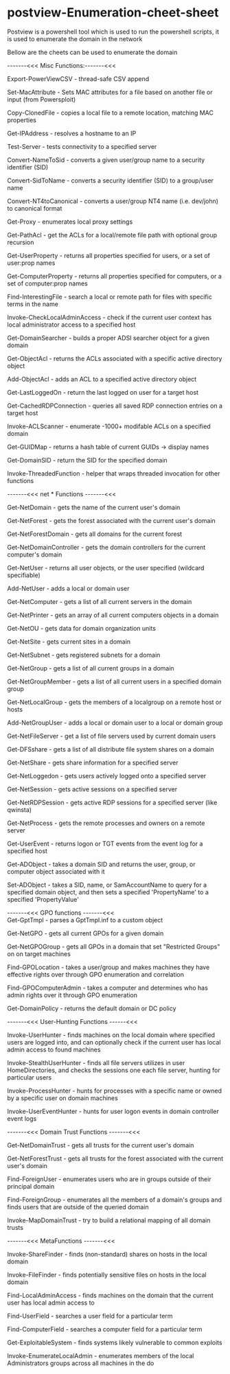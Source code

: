 # postview-Enumeration-cheet-sheet
Postview is a powershell tool which is used to run the powershell scripts, it is used to enumerate the domain in the network

Bellow are the cheets can be used to enumerate the domain

-------<<<  Misc Functions:-------<<<  

Export-PowerViewCSV             -   thread-safe CSV append

Set-MacAttribute                -   Sets MAC attributes for a file based on another file or input (from Powersploit)

Copy-ClonedFile                 -   copies a local file to a remote location, matching MAC properties

Get-IPAddress                   -   resolves a hostname to an IP

Test-Server                     -   tests connectivity to a specified server

Convert-NameToSid               -   converts a given user/group name to a security identifier (SID)

Convert-SidToName               -   converts a security identifier (SID) to a group/user name

Convert-NT4toCanonical          -   converts a user/group NT4 name (i.e. dev/john) to canonical format

Get-Proxy                       -   enumerates local proxy settings

Get-PathAcl                     -   get the ACLs for a local/remote file path with optional group recursion

Get-UserProperty                -   returns all properties specified for users, or a set of user:prop names

Get-ComputerProperty            -   returns all properties specified for computers, or a set of computer:prop names

Find-InterestingFile            -   search a local or remote path for files with specific terms in the name

Invoke-CheckLocalAdminAccess    -   check if the current user context has local administrator access to a specified host

Get-DomainSearcher              -   builds a proper ADSI searcher object for a given domain

Get-ObjectAcl                   -   returns the ACLs associated with a specific active directory object

Add-ObjectAcl                   -   adds an ACL to a specified active directory object

Get-LastLoggedOn                -   return the last logged on user for a target host

Get-CachedRDPConnection         -   queries all saved RDP connection entries on a target host

Invoke-ACLScanner               -   enumerate -1000+ modifable ACLs on a specified domain

Get-GUIDMap                     -   returns a hash table of current GUIDs -> display names

Get-DomainSID                   -   return the SID for the specified domain

Invoke-ThreadedFunction         -   helper that wraps threaded invocation for other functions


-------<<<  net * Functions  -------<<<  

Get-NetDomain                   -   gets the name of the current user's domain

Get-NetForest                   -   gets the forest associated with the current user's domain

Get-NetForestDomain             -   gets all domains for the current forest

Get-NetDomainController         -   gets the domain controllers for the current computer's domain

Get-NetUser                     -   returns all user objects, or the user specified (wildcard specifiable)

Add-NetUser                     -   adds a local or domain user

Get-NetComputer                 -   gets a list of all current servers in the domain

Get-NetPrinter                  -   gets an array of all current computers objects in a domain

Get-NetOU                       -   gets data for domain organization units

Get-NetSite                     -   gets current sites in a domain

Get-NetSubnet                   -   gets registered subnets for a domain

Get-NetGroup                    -   gets a list of all current groups in a domain

Get-NetGroupMember              -   gets a list of all current users in a specified domain group

Get-NetLocalGroup               -   gets the members of a localgroup on a remote host or hosts

Add-NetGroupUser                -   adds a local or domain user to a local or domain group

Get-NetFileServer               -   get a list of file servers used by current domain users

Get-DFSshare                    -   gets a list of all distribute file system shares on a domain

Get-NetShare                    -   gets share information for a specified server

Get-NetLoggedon                 -   gets users actively logged onto a specified server

Get-NetSession                  -   gets active sessions on a specified server

Get-NetRDPSession               -   gets active RDP sessions for a specified server (like qwinsta)

Get-NetProcess                  -   gets the remote processes and owners on a remote server

Get-UserEvent                   -   returns logon or TGT events from the event log for a specified host

Get-ADObject                    -   takes a domain SID and returns the user, group, or computer 
                                    object associated with it
                                    
Set-ADObject                    -   takes a SID, name, or SamAccountName to query for a specified
                                    domain object, and then sets a specified 'PropertyName' to a
                                    specified 'PropertyValue'

-------<<<  GPO functions  -------<<<  
Get-GptTmpl                     -   parses a GptTmpl.inf to a custom object

Get-NetGPO                      -   gets all current GPOs for a given domain

Get-NetGPOGroup                 -   gets all GPOs in a domain that set "Restricted Groups" 
                                    on on target machines
                                    
Find-GPOLocation                -   takes a user/group and makes machines they have effective
                                    rights over through GPO enumeration and correlation
                                    
Find-GPOComputerAdmin           -   takes a computer and determines who has admin rights over it
                                    through GPO enumeration
                                    
Get-DomainPolicy                -   returns the default domain or DC policy

-------<<<  User-Hunting Functions  ------<<<  

Invoke-UserHunter               -   finds machines on the local domain where specified users are logged into, and can optionally check if the current user has local admin access to found machines

Invoke-StealthUserHunter        -   finds all file servers utilizes in user HomeDirectories, and checks the sessions one each file server, hunting for particular users

Invoke-ProcessHunter            -   hunts for processes with a specific name or owned by a specific user on domain machines

Invoke-UserEventHunter          -   hunts for user logon events in domain controller event logs

-------<<<  Domain Trust Functions -------<<<  

Get-NetDomainTrust              -   gets all trusts for the current user's domain

Get-NetForestTrust              -   gets all trusts for the forest associated with the current user's domain

Find-ForeignUser                -   enumerates users who are in groups outside of their principal domain

Find-ForeignGroup               -   enumerates all the members of a domain's groups and finds users that are outside of the queried domain

Invoke-MapDomainTrust           -   try to build a relational mapping of all domain trusts

-------<<<  MetaFunctions -------<<<  


Invoke-ShareFinder              -   finds (non-standard) shares on hosts in the local domain

Invoke-FileFinder               -   finds potentially sensitive files on hosts in the local domain

Find-LocalAdminAccess           -   finds machines on the domain that the current user has local admin access to

Find-UserField                  -   searches a user field for a particular term

Find-ComputerField              -   searches a computer field for a particular term

Get-ExploitableSystem           -   finds systems likely vulnerable to common exploits

Invoke-EnumerateLocalAdmin      -   enumerates members of the local Administrators groups across all machines in the do
